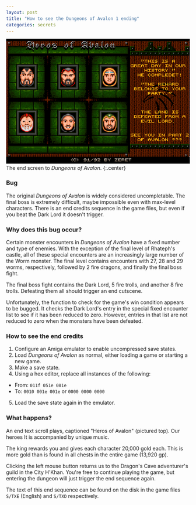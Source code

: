 ```yaml
---
layout: post
title: "How to see the Dungeons of Avalon 1 ending"
categories: secrets
---
```


![Dungeons of Avalon 1 ending screen](../images/avalon_victory_screen.png
"Dungeons of Avalon 1 end credits")<br>The end screen to _Dungeons of Avalon_.
{:.center}

### Bug

The original _Dungeons of Avalon_ is widely considered uncompletable. The final
boss is extremely difficult, maybe impossible even with max-level characters.
There is an end credits sequence in the game files, but even if you beat the
Dark Lord it doesn't trigger.

### Why does this bug occur?

Certain monster encounters in _Dungeons of Avalon_ have a fixed number and type
of enemies. With the exception of the final level of Rhateph's castle, all of
these special encounters are an increasingly large number of the Worm monster.
The final level contains encounters with 27, 28 and 29 worms, respectively,
followed by 2 fire dragons, and finally the final boss fight.

The final boss fight contains the Dark Lord, 5 fire trolls, and another 8 fire
trolls. Defeating them all should trigger an end cutscene.

Unfortunately, the function to check for the game's win condition appears to be
bugged. It checks the Dark Lord's entry in the special fixed encounter list to
see if it has been reduced to zero. However, entries in that list are not
reduced to zero when the monsters have been defeated.

### How to see the end credits

1. Configure an Amiga emulator to enable uncompressed save states.
2. Load _Dungeons of Avalon_ as normal, either loading a game or starting a new
   game.
3. Make a save state.
4. Using a hex editor, replace all instances of the following:
  * From: `011f 051e 081e`
  * To:   `0010 001e 001e` or `0000 0000 0000`
5. Load the save state again in the emulator.

### What happens?

An end text scroll plays, captioned "Heros of Avalon" (pictured top). Our heroes
It is accompanied by unique music.

The king rewards you and gives each character 20,000 gold each. This is more
gold than is found in all chests in the entire game (13,920 gp).

Clicking the left mouse button returns us to the Dragon's Cave adventurer's
guild in the City H'Khan. You're free to continue playing the game, but entering
the dungeon will just trigger the end sequence again.

The text of this end sequence can be found on the disk in the game files `S/TXE`
(English) and `S/TXD` respectively.
